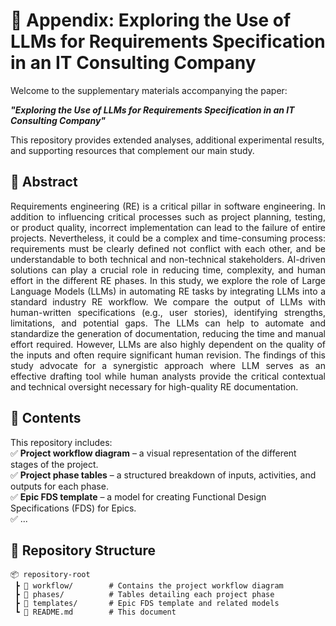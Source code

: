 # 📄 Appendix: Exploring the Use of LLMs for Requirements Specification in an IT Consulting Company  

Welcome to the supplementary materials accompanying the paper:  

**_"Exploring the Use of LLMs for Requirements Specification in an IT Consulting Company"_**  

This repository provides extended analyses, additional experimental results, and supporting resources that complement our main study.  

## 📌 Abstract  
<p align="justify">
Requirements engineering (RE) is a critical pillar in software engineering. In addition to influencing critical processes such as project planning, testing, or product quality, incorrect implementation can lead to the failure of entire projects. 
Nevertheless, it could be a complex and time-consuming process: requirements must be clearly defined not conflict with each other, and be understandable to both technical and non-technical stakeholders. AI-driven solutions can play a crucial role in reducing time, complexity, and human effort in the different RE phases. In this study, we explore the role of Large Language Models (LLMs) in automating RE tasks by integrating LLMs into a standard industry RE workflow.
We compare the output of LLMs with human-written specifications (e.g., user stories), identifying strengths, limitations, and potential gaps.
The LLMs can help to automate and standardize the generation of documentation, reducing the time and manual effort required. However, LLMs are also highly dependent on the quality of the inputs and often require significant human revision.
The findings of this study advocate for a synergistic approach where LLM serves as an effective drafting tool while human analysts provide the critical contextual and technical oversight necessary for high-quality RE documentation.
</p>

## 📂 Contents  
This repository includes:  
✅ **Project workflow diagram** – a visual representation of the different stages of the project.  
✅ **Project phase tables** – a structured breakdown of inputs, activities, and outputs for each phase.  
✅ **Epic FDS template** – a model for creating Functional Design Specifications (FDS) for Epics.  
✅ ...  

## 📁 Repository Structure  
```
📦 repository-root
 ┣ 📂 workflow/        # Contains the project workflow diagram  
 ┣ 📂 phases/          # Tables detailing each project phase  
 ┣ 📂 templates/       # Epic FDS template and related models  
 ┗ 📄 README.md        # This document  
```
